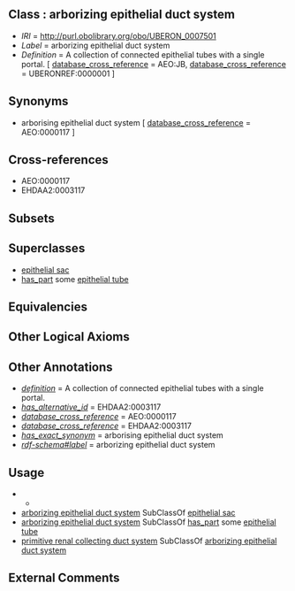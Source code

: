 
## Class : arborizing epithelial duct system

 * *IRI* = http://purl.obolibrary.org/obo/UBERON_0007501
 * *Label* = arborizing epithelial duct system
 * *Definition* = A collection of connected epithelial tubes with a single portal. [ [database_cross_reference](../../ef/oboInOwl#hasDbXref.md) = AEO:JB, [database_cross_reference](../../ef/oboInOwl#hasDbXref.md) = UBERONREF:0000001 ]

## Synonyms

 * arborising epithelial duct system [ [database_cross_reference](../../ef/oboInOwl#hasDbXref.md) = AEO:0000117 ]

## Cross-references

 * AEO:0000117
 * EHDAA2:0003117

## Subsets


## Superclasses

 * [epithelial sac](../../UBERON/99/UBERON_0007499.md)
 * [has_part](../../BFO/51/BFO_0000051.md) some [epithelial tube](../../UBERON/14/UBERON_0003914.md)

## Equivalencies


## Other Logical Axioms


## Other Annotations

 * *[definition](../../IAO/15/IAO_0000115.md)* = A collection of connected epithelial tubes with a single portal.
 * *[has_alternative_id](../../Id/oboInOwl#hasAlternativeId.md)* = EHDAA2:0003117
 * *[database_cross_reference](../../ef/oboInOwl#hasDbXref.md)* = AEO:0000117
 * *[database_cross_reference](../../ef/oboInOwl#hasDbXref.md)* = EHDAA2:0003117
 * *[has_exact_synonym](../../ym/oboInOwl#hasExactSynonym.md)* = arborising epithelial duct system
 * *[rdf-schema#label](../../el/rdf-schema#label.md)* = arborizing epithelial duct system

## Usage

 * -
 * [arborizing epithelial duct system](../../UBERON/01/UBERON_0007501.md) SubClassOf [epithelial sac](../../UBERON/99/UBERON_0007499.md)
 * [arborizing epithelial duct system](../../UBERON/01/UBERON_0007501.md) SubClassOf [has_part](../../BFO/51/BFO_0000051.md) some [epithelial tube](../../UBERON/14/UBERON_0003914.md)
 * [primitive renal collecting duct system](../../UBERON/06/UBERON_0014706.md) SubClassOf [arborizing epithelial duct system](../../UBERON/01/UBERON_0007501.md)

## External Comments

